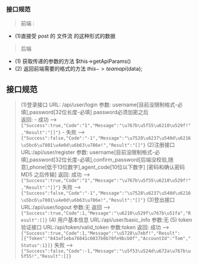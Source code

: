 ### 接口规范
> 前端 : 
  - (1)直接受 post 的 文件流 的这种形式的数据
> 后端  
  - (1) 获取传递的参数的方法 $this->getApiParams()
  - (2) 返回前端需要的格式的方法 $this->teamapi($data);

## 接口规范

> (1)登录接口
	URL: /api/user/login
	参数: username[目前没限制格式-必填],password[32位长度-必填]  password必须加密之后   
	返回: 
	  - 成功  --> `{"Success":true,"Code":"1","Message":"\u767b\u5f55\u6210\u529f!","Result":"[]"}`
	  - 失败  --> `{"Success":false,"Code":"-1","Message":"\u7528\u6237\u540d\u6216\u5bc6\u7801\u4e0d\u6b63\u786e!","Result":"[]"}`
> (2)注册接口
   URL:/api/user/register
   参数: username[目前没限制格式-必填],password[32位长度-必填],confirm_password[后端没校验,随意],phone[低于13位数字],agent_code[10位以下数字]  [密码和确认密码MD5 之后传输]
   返回: 
        成功  --> `{"Success":true,"Code":"1","Message":"\u767b\u5f55\u6210\u529f!","Result":"[]"}`
        失败  --> `{"Success":false,"Code":"-1","Message":"\u7528\u6237\u540d\u6216\u5bc6\u7801\u4e0d\u6b63\u786e!","Result":"[]"}`
> (3)登出接口
   URL:/api/user/logout
   参数:无
   返回 --> `{"Success":true,"Code":1,"Message":"\u6210\u529f\u767b\u51fa","Result":[]}`
> (4) 用户基本信息
  URL:/api/user/basic_info
  参数:无
> (5) token验证接口
  URL:/api/token/valid_token
  参数:token
  返回:
      成功 --> `{"Success":true,"Code":1,"Message":"\u5728\u7ebf!","Result":[{"Token":"843af1eba76841c6037b0b70fe9bcb0f","AccountId":"Tom","Status":1}]}`
      失败 --> `{"Success":false,"Code":-1,"Message":"\u5f53\u524d\u672a\u767b\u5f55!","Result":[]}`